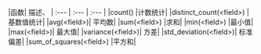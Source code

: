 |函数|	描述、
| :--- | :--- | :--- |
|count()	|计数统计|
|distinct_count(&lt;field&gt;)	|基数值统计|
|avg(&lt;field&gt;)|	平均数|
|sum(&lt;field&gt;)	|求和|
|min(&lt;field&gt;)	|最小值|
|max(&lt;field&gt;)|	最大值|
|variance(&lt;field&gt;)|	方差|
|std_deviation(&lt;field&gt;)|	标准偏差|
|sum_of_squares(&lt;field&gt;)	|平方和|
